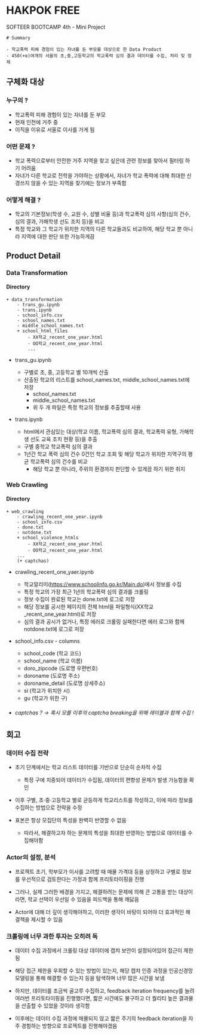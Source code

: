 # HAKPOK FREE

SOFTEER BOOTCAMP 4th - Mini Project

```
# Summary

- 학교폭력 피해 경험이 있는 자녀를 둔 부모를 대상으로 한 Data Product
- 450(+α)여개의 서울의 초,중,고등학교의 학교폭력 심의 결과 데이터를 수집, 처리 및 정제
```

## 구체화 대상

### 누구의 ?

- 학교폭력 피해 경험이 있는 자녀를 둔 부모
- 현재 인천에 거주 중
- 이직을 이유로 서울로 이사를 가게 됨

### 어떤 문제 ? 

 - 학교 폭력으로부터 안전한 거주 지역을 찾고 싶은데 관련 정보를 찾아서 필터링 하기 어려움
 - 자녀가 다른 학교로 전학을 가야하는 상황에서, 자녀가 학교 폭력에 대해 최대한 신경쓰지 않을 수 있는 지역을 찾기에는 정보가 부족함

### 어떻게 해결 ?

- 학교의 기본정보(학생 수, 교원 수, 성별 비율 등)과 학교폭력 심의 사항(심의 건수, 심의 결과, 가해학생 선도 조치 등)을 비교
- 특정 학교와 그 학교가 위치한 지역의 다른 학교들과도 비교하여, 해당 학교 뿐 아니라 지역에 대한 판단 또한 가능하게끔

## Product Detail

### Data Transformation

#### Directory

```
+ data_transformation
    - trans_gu.ipynb
    - trans.ipynb
    - school_info.csv
    - school_names.txt
    - middle_school_names.txt
    + school_html_files
        - XX학교_recent_one_year.html
        - OO학교_recent_one_year.html
        ...        
```

- trans_gu.ipynb
    - 구별로 초, 중, 고등학교 별 10개씩 산출
    - 산출된 학교의 리스트를 school_names.txt, middle_school_names.txt에 저장
        - school_names.txt 
        - middle_school_names.txt  
        - 위 두 개 파일은 특정 학교의 정보를 추출할때 사용

- trans.ipynb
    - html에서 관심있는 대상(학교 이름, 학교폭력 심의 결과, 학교폭력 유형, 가해학생 선도 교육 조치 현황 등)을 추출
    - 구별 중학교 학교폭력 심의 결과
    - 1년간 학교 폭력 심의 건수 0건인 학교 조회 및 해당 학교가 위치한 지역구의 평균 학교폭력 심의 건수를 비교
        - 해당 학교 뿐 아니라, 주위의 환경까지 판단할 수 있게끔 하기 위한 취지

### Web Crawling

#### Directory

```
+ web_crawling
    - crawling_recent_one_year.ipynb
    - school_info.csv
    - done.txt
    - notdone.txt
    + school_violence_htmls
        - XX학교_recent_one_year.html
        - OO학교_recent_one_year.html
    ...
    (+ captchas) 
```

- crawling_recent_one_yaer.ipynb
    - 학교알리미(https://www.schoolinfo.go.kr/Main.do)에서 정보를 수집
    - 특정 학교의 가장 최근 1년의 학교폭력 심의 결과를 크롤링
    - 정보 수집이 완료된 학교는 done.txt에 로그로 저장
    - 해당 정보를 공시한 페이지의 전체 html을 파일형식(XX학교_recent_one_year.html)로 저장
    - 심의 결과 공시가 없거나, 특정 에러로 크롤링 실패한다면 에러 로그와 함께 notdone.txt에 로그로 저장

- school_info.csv - columns
    - school_code (학교 코드)
    - school_name (학교 이름)
    - doro_zipcode (도로명 우편번호)
    - doroname (도로명 주소)
    - doroname_detail (도로명 상세주소)
    - si (학교가 위치한 시)
    - gu (학교가 위한 구)

- ###### captchas ? -> 혹시 모를 이후의 captcha breaking을 위해 레이블과 함께 수집 !

## 회고

### 데이터 수집 전략

- 초기 단계에서는 학교 리스트 데이터를 기반으로 단순히 순차적 수집
    - 특정 구에 치중되어 데이터가 수집됨, 데이터의 편향성 문제가 발생 가능함을 확인
- 이후 구별, 초·중·고등학교 별로 균등하게 학교리스트를 작성하고, 이에 따라 정보를 수집하는 방법으로 전략을 수정

- 표본은 항상 모집단의 특성을 완벽히 반영할 수 없음
    - 따라서, 해결하고자 하는 문제의 특성을 최대한 반영하는 방법으로 데이터를 수집해야함

### Actor의 설정, 분석

- 프로젝트 초기, 학부모가 이사를 고려할 때 매물 가격대 등을 상정하고 구별로 정보를 우선적으로 검토한다는 가정과 함께 프리토타이핑을 진행

- 그러나, 실제 그러한 배경을 가지고, 해결하려는 문제에 의해 큰 고통을 받는 대상이라면, 학교 선택이 우선일 수 있음을 피드백을 통해 깨닳음

- Actor에 대해 더 깊이 생각해야하고, 이러한 생각이 바탕이 되어야 더 효과적인 해결책을 제시할 수 있음

### 크롤링에 너무 과한 투자는 오히려 독

- 데이터 수집 과정에서 크롤링 대상 데이터에 캡챠 보안이 설정되어있어 접근이 제한됨

- 해당 접근 제한을 우회할 수 있는 방법이 있는지, 해당 캡챠 인증 과정을 인공신경망 모델링을 통해 해결할 수 있는지 등을 탐색하며 너무 많은 시간을 보냄

- 하지만, 데이터를 조금씩 골고루 수집하고, feedback iteration frequency를 늘려 여러번 프리토타이핑을 진행했다면, 짧은 시간에도 불구하고 더 퀄리티 높은 결과물을 산출할 수 있었을 것이라 생각함

- 이후에는 데이터 수집 과정에 매몰되지 않고 짧은 주기의 feedback iteration을 자주 경험하는 방향으로 프로젝트를 진행해야겠음